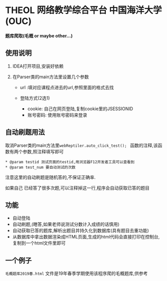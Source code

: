 # THEOL 网络教学综合平台 中国海洋大学 (OUC)  
**题库爬取(毛概 or maybe other...)**



## 使用说明

1. IDEA打开项目,安装好依赖

2. 在Parser类的main方法里设置几个参数

   + url :填对应课程点进去的url,参照里面的格式去找

   + 登陆方式(2选1)

     + cookie: 自己在网页登陆,复制cookie里的JSESSIONID
     + 账号密码: 使用账号密码来登录

     

## 自动刷题用法

取消Parser类的main方法里`webReptiler.auto_click_test(); ` 函数的注释,该函数有两个参数,照注释填写即可

```
* @param testid 测试页面的testid,用浏览器F12开发者工具可以查看到
* @param test_num 要自动测试的次数
```

注意这里的自动刷题是随机答的,不保证正确率. 

如果自己 已经答了很多次题,可以注释掉这一行,程序会自动获取已答的题目



## 功能

+ 自动登陆
+ 自动刷题,(瞎答,如果老师说测试分数计入成绩的话慎用)
+ 自动获取已答的题库,解析出题目并持久化到数据库(具有题目去重功能)
+ 从数据库中拿出数据渲染成HTML页面,生成的html代码会直接打印在控制台,复制到一个html文件里即可



## 一个例子

`毛概题库2019春.html` 文件是19年春季学期使用该程序爬的毛概题库,供参考